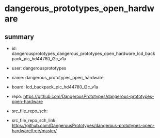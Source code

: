 # dangerous_prototypes_open_hardware
 
## summary 
* id: dangerousprototypes_dangerous_prototypes_open_hardware_lcd_backpack_pic_hd44780_i2c_v1a
* user: dangerousprototypes
* name: dangerous_prototypes_open_hardware
* board: lcd_backpack_pic_hd44780_i2c_v1a
* repo: https://github.com/DangerousPrototypes/dangerous-prototypes-open-hardware



* src_file_repo_sch: 
* src_file_repo_sch_link: https://github.com/DangerousPrototypes/dangerous-prototypes-open-hardware/tree/master/




